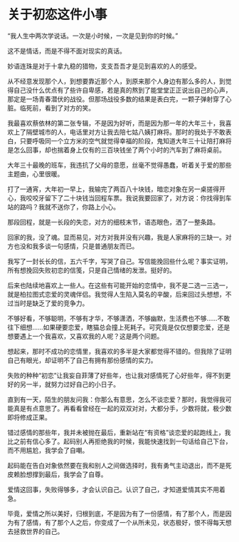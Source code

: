 # 关于初恋这件小事

“我人生中两次学说话。一次是小时候，一次是见到你的时候。” 

这不是情话，而是不得不面对现实的真话。 

妙语连珠是对于十拿九稳的猎物，支支吾吾才是见到喜欢的人的感受。 

从不经意发现那个人，到想要靠近那个人，到原来那个人身边有那么多的人，到觉得自己没什么优点有了些许自卑感，若是真的熬到了能堂堂正正说出自己的心声，那定是一场青春潜伏的战役。但那场战役多数的结果是表白完，一颗子弹射穿了心脏。临死前，看到了对方的笑。 

我最喜欢蔡依林的第二张专辑，不是因为好听，而是因为那一年的大年三十，我喜欢上了隔壁城市的人，电话里对方让我去陪七姑八姨打麻将。那时的我处于不敢表 白，只要呼吸同一个立方米的空气就觉得幸福的阶段，鬼知道大年三十让陪打麻将是怎么回事，却也揣着身上仅有的三百块钱坐了两个小时的汽车到了麻将桌前。 

大年三十最晚的班车，我违抗了父母的意愿，丝毫不觉得愚蠢，听着关于爱的那些主题曲，心里很暖。 

打了一通宵，大年初一早上，我输完了两百八十块钱，暗恋对象在另一桌搓得开心，我咬咬牙留下了二十块钱当回程车票。我说我要回家了，对方说：你找得到车站的路吗？我就不送你了，你路上小心。 

那段回程，就是一长段的失恋，对方的细枝末节，语态眼色，洒了一整条路。 

回家的我，没了魂。显而易见，对方对我并没有兴趣，我是人家麻将的三缺一。对方也没和我多谈一句感情，只是普通朋友而已。 

我写了一封长长的信，五六千字，写哭了自己。写信能挽回些什么呢？事实证明，所有想挽回失败初恋的信笺，只是自己情绪的发泄。挺好的。 

后来也陆续地喜欢上一些人。在这些有可能开始的恋情中，我不是二选一三选一，就是柏拉图式恋爱的灵魂伴侣。我觉得人生陷入莫名的辛酸，后来回过头想想，不过当时是缺乏了爱的竞争力。 

不够好看，不够聪明，不够有才华，不够潇洒，不够幽默，生活费也不够……不敢往下细想……如果硬要恋爱，瞎猫总会撞上死耗子。可究竟是仅仅想要恋爱，还是想要遇上一个我喜欢，又喜欢我的人呢？这是两个问题。 

想起来，那时不成功的恋情里，我喜欢的多半是大家都觉得不错的。但我除了证明自己有眼光，却证明不了自己有拥有那份感情的实力。 

失败的种种“初恋”让我妄自菲薄了好些年，也让我对感情死了心好些年，得不到更好的另一半，就努力过好自己的小日子。 

直到有一天，陌生的朋友问我：你那么有意思，怎么不谈恋爱？那时，我觉得我可能真是有点意思了。再看看曾经在一起的双双对对，大都分手，少数将就，极少数即将修成正果。 

错过感情的那些年，我并未被抛在最后，重新站在“有资格”谈恋爱的起跑线上，我比之前有信心多了。起码别人再拒绝我的时候，我能快速找到一句话给自己下台，而不用尴尬，我学会了自嘲。 

起码能在告白对象依然要在我和别人之间做选择时，我有勇气主动退出，而不是死皮赖脸想撑到最后，我学会了自尊。 

爱情这回事，失败得够多，才会认识自己。认识了自己，才知道爱情其实不用着急。 

毕竟，爱情之所以美好，归根到底，不是因为有了一份感情，有了那个人，而是因为有了感情，有了那个人之后，你变成了一个从所未见，状态极好，恨不得每天想去拯救世界的自己。